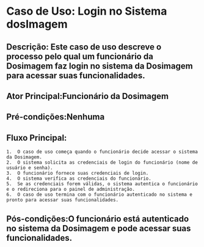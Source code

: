 # Caso de Uso: Login no Sistema dosImagem

## Descrição: Este caso de uso descreve o processo pelo qual um funcionário da Dosimagem faz login no sistema da Dosimagem para acessar suas funcionalidades.

## Ator Principal:Funcionário da Dosimagem

## Pré-condições:Nenhuma

## Fluxo Principal:

    1.	O caso de uso começa quando o funcionário decide acessar o sistema da Dosimagem.
	2.	O sistema solicita as credenciais de login do funcionário (nome de usuário e senha).
	3.	O funcionário fornece suas credenciais de login.
	4.	O sistema verifica as credenciais do funcionário.
	5.	Se as credenciais forem válidas, o sistema autentica o funcionário e o redireciona para o painel de administração.
	6.	O caso de uso termina com o funcionário autenticado no sistema e pronto para acessar suas funcionalidades.

## Pós-condições:O funcionário está autenticado no sistema da Dosimagem e pode acessar suas funcionalidades.